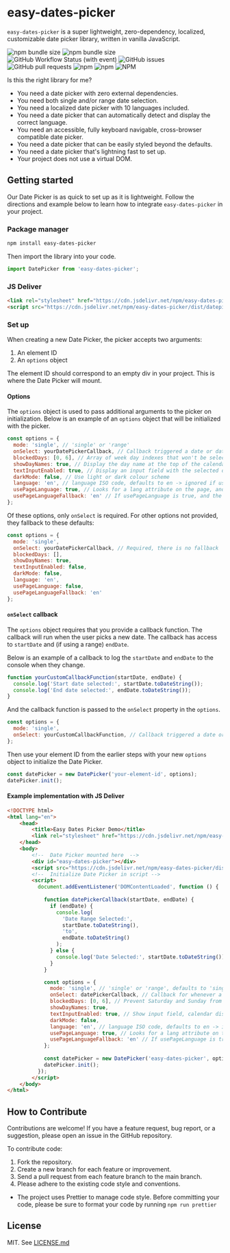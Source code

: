 # easy-dates-picker
`easy-dates-picker` is a super lightweight, zero-dependency, localized, customizable date picker library, written in vanilla JavaScript. 

![npm bundle size](https://img.shields.io/bundlephobia/minzip/easy-dates-picker)
![npm bundle size](https://img.shields.io/bundlephobia/min/easy-dates-picker)
![GitHub Workflow Status (with event)](https://img.shields.io/github/actions/workflow/status/sanypockets/easy-dates-picker/ci)
![GitHub issues](https://img.shields.io/github/issues/sandypockets/easy-dates-picker)
![GitHub pull requests](https://img.shields.io/github/issues-pr/sandypockets/easy-dates-picker)
![npm](https://img.shields.io/npm/dt/easy-dates-picker)
![npm](https://img.shields.io/npm/dw/easy-dates-picker)
![NPM](https://img.shields.io/npm/l/easy-dates-picker)

Is this the right library for me?

- You need a date picker with zero external dependencies.
- You need both single and/or range date selection.
- You need a localized date picker with 10 languages included.
- You need a date picker that can automatically detect and display the correct language.
- You need an accessible, fully keyboard navigable, cross-browser compatible date picker.
- You need a date picker that can be easily styled beyond the defaults.
- You need a date picker that's lightning fast to set up.
- Your project does not use a virtual DOM.

## Getting started
Our Date Picker is as quick to set up as it is lightweight. Follow the directions and example below to learn how to integrate `easy-dates-picker` in your project. 

### Package manager

```bash
npm install easy-dates-picker
```

Then import the library into your code.

```js
import DatePicker from 'easy-dates-picker';
```

### JS Deliver
```html
<link rel="stylesheet" href="https://cdn.jsdelivr.net/npm/easy-dates-picker/dist/datepicker.css">
<script src="https://cdn.jsdelivr.net/npm/easy-dates-picker/dist/datepicker.bundle.js"></script>
```

### Set up
When creating a new Date Picker, the picker accepts two arguments:
1. An element ID
2. An `options` object

The element ID should correspond to an empty div in your project. This is where the Date Picker will mount. 

#### Options
The `options` object is used to pass additional arguments to the picker on initialization. Below is an example of an `options` object that will be initialized with the picker. 

```javascript
const options = {
  mode: 'single', // 'single' or 'range'
  onSelect: yourDatePickerCallback, // Callback triggered a date or date range is selected
  blockedDays: [0, 6], // Array of week day indexes that won't be selectable. Example blocks Sat and Sun (0=sunday, 1=monday, etc)
  showDayNames: true, // Display the day name at the top of the calendar
  textInputEnabled: true, // Display an input field with the selected date. The calendar becomes visible when clicking the input
  darkMode: false, // Use light or dark colour scheme
  language: 'en', // language ISO code, defaults to en -> ignored if usePageLanguage is true
  usePageLanguage: true, // Looks for a lang attribute on the page, and if the language is supported, uses it
  usePageLanguageFallback: 'en' // If usePageLanguage is true, and the page language is not supported, use this language
};
```

Of these options, only `onSelect` is required. For other options not provided, they fallback to these defaults:

```javascript
const options = {
  mode: 'single',
  onSelect: yourDatePickerCallback, // Required, there is no fallback
  blockedDays: [],
  showDayNames: true,
  textInputEnabled: false,
  darkMode: false,
  language: 'en',
  usePageLanguage: false,
  usePageLanguageFallback: 'en'
};
```

#### `onSelect` callback
The `options` object requires that you provide a callback function. The callback will run when the user picks a new date. The callback has access to `startDate` and (if using a range) `endDate`. 

Below is an example of a callback to log the `startDate` and `endDate` to the console when they change. 

```javascript
function yourCustomCallbackFunction(startDate, endDate) {
  console.log('Start date selected:', startDate.toDateString());
  console.log('End date selected:', endDate.toDateString());
}
```

And the callback function is passed to the `onSelect` property in the `options`.

```javascript
const options = {
  mode: 'single',
  onSelect: yourCustomCallbackFunction, // Callback triggered a date or date range is selected
};
```

Then use your element ID from the earlier steps with your new `options` object to initialize the Date Picker.

```javascript
const datePicker = new DatePicker('your-element-id', options);
datePicker.init();
```

#### Example implementation with JS Deliver

```html
<!DOCTYPE html>
<html lang="en">
    <head>
        <title>Easy Dates Picker Demo</title>
        <link rel="stylesheet" href="https://cdn.jsdelivr.net/npm/easy-dates-picker/dist/datepicker.css">
    </head>
    <body>
        <!--  Date Picker mounted here  -->
        <div id="easy-dates-picker"></div>
        <script src="https://cdn.jsdelivr.net/npm/easy-dates-picker/dist/datepicker.bundle.js"></script>
        <!--  Initialize Date Picker in script -->
        <script>
          document.addEventListener('DOMContentLoaded', function () {
            
            function datePickerCallback(startDate, endDate) {
              if (endDate) {
                console.log(
                  'Date Range Selected:',
                  startDate.toDateString(),
                  'to',
                  endDate.toDateString()
                );
              } else {
                console.log('Date Selected:', startDate.toDateString());
              }
            }

            const options = {
              mode: 'single', // 'single' or 'range', defaults to 'single'
              onSelect: datePickerCallback, // Callback for whenever a date or date range is selected - Required
              blockedDays: [0, 6], // Prevent Saturday and Sunday from being selected
              showDayNames: true,
              textInputEnabled: true, // Show input field, calendar displays on click
              darkMode: false,
              language: 'en', // language ISO code, defaults to en -> ignored if usePageLanguage is true
              usePageLanguage: true, // Looks for a lang attribute on the page, and if the language is supported, uses it
              usePageLanguageFallback: 'en' // If usePageLanguage is true, and the page language is not supported, use this language
            };
        
            const datePicker = new DatePicker('easy-dates-picker', options);
            datePicker.init();
          });
        </script>
    </body>
</html>
```

## How to Contribute
Contributions are welcome! If you have a feature request, bug report, or a suggestion, please open an issue in the GitHub repository.

To contribute code:

1. Fork the repository.
2. Create a new branch for each feature or improvement.
3. Send a pull request from each feature branch to the main branch.
4. Please adhere to the existing code style and conventions.

* The project uses Prettier to manage code style. Before committing your code, please be sure to format your code by running `npm run prettier`

## License
MIT. See [LICENSE.md](./LICENSE.md)